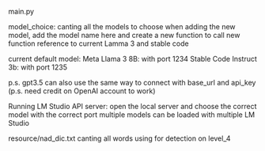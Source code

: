 main.py

model_choice:
canting all the models to choose
when adding the new model, add the model name here and create a new function to call
new function reference to current Lamma 3 and stable code

current default model:
Meta Llama 3 8B: with port 1234
Stable Code Instruct 3b: with port 1235

p.s. gpt3.5 can also use the same way to connect with base_url and api_key (p.s. need credit on OpenAI account to work)

Running LM Studio API server:
open the local server and choose the correct model with the correct port
multiple models can be loaded with multiple LM Studio

resource/nad_dic.txt
canting all words using for detection on level_4

